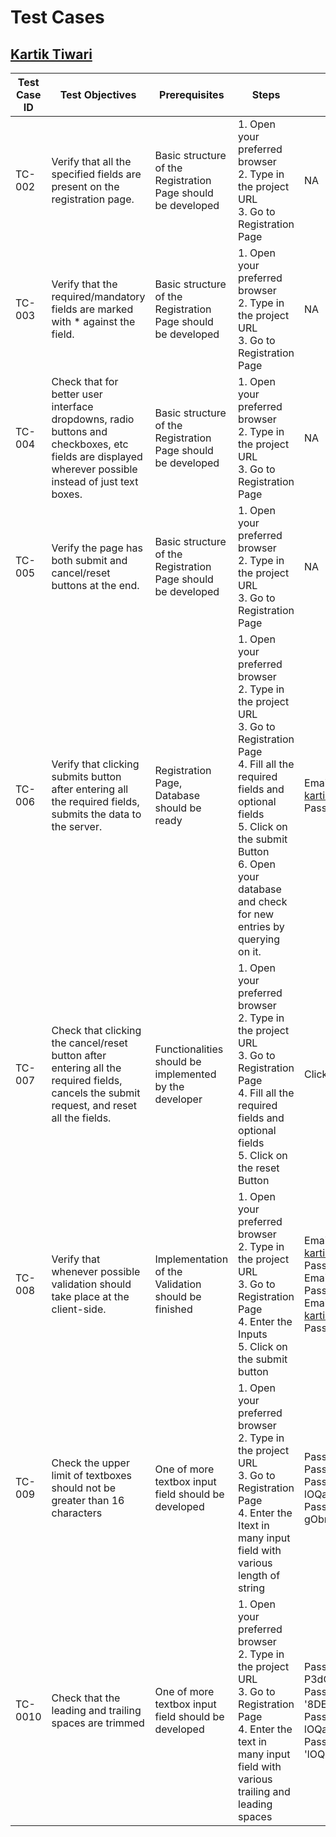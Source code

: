 # Test Cases

## [Kartik Tiwari](https://github.com/tiwarikartik)

| Test Case ID | Test Objectives                                                                                                                                      | Prerequisites                                                | Steps                                                                                                                                                                                                                                                          | Test Input                                                                                                                                                        | Expected Result                                                                                                                                                                                                                                                             | Actual Result | Status | Comments |
| ------------ | ---------------------------------------------------------------------------------------------------------------------------------------------------- | ------------------------------------------------------------ | -------------------------------------------------------------------------------------------------------------------------------------------------------------------------------------------------------------------------------------------------------------- | ----------------------------------------------------------------------------------------------------------------------------------------------------------------- | --------------------------------------------------------------------------------------------------------------------------------------------------------------------------------------------------------------------------------------------------------------------------- | ------------- | ------ | -------- |
| TC-002       | Verify that all the specified fields are present on the registration page.                                                                           | Basic structure of the Registration Page should be developed | 1\. Open your preferred browser<br>2\. Type in the project URL<br>3\. Go to Registration Page                                                                                                                                                                  | NA                                                                                                                                                                | All the Specified fields in the SRS should be present                                                                                                                                                                                                                       |               |        |          |
| TC-003       | Verify that the required/mandatory fields are marked with \* against the field.                                                                      | Basic structure of the Registration Page should be developed | 1\. Open your preferred browser<br>2\. Type in the project URL<br>3\. Go to Registration Page                                                                                                                                                                  | NA                                                                                                                                                                | All the mandatory field shave asterick sign next to them                                                                                                                                                                                                                    |               |        |          |
| TC-004       | Check that for better user interface dropdowns, radio buttons and checkboxes, etc fields are displayed wherever possible instead of just text boxes. | Basic structure of the Registration Page should be developed | 1\. Open your preferred browser<br>2\. Type in the project URL<br>3\. Go to Registration Page                                                                                                                                                                  | NA                                                                                                                                                                | All the better user interface have nice and advanced inputs other than textboxes, like Combo box, Radiobuttons and checkboxes                                                                                                                                               |               |        |          |
| TC-005       | Verify the page has both submit and cancel/reset buttons at the end.                                                                                 | Basic structure of the Registration Page should be developed | 1\. Open your preferred browser<br>2\. Type in the project URL<br>3\. Go to Registration Page                                                                                                                                                                  | NA                                                                                                                                                                | Submit and Rest buttons are present                                                                                                                                                                                                                                         |               |        |          |
| TC-006       | Verify that clicking submits button after entering all the required fields, submits the data to the server.                                          | Registration Page, Database should be ready                  | 1\. Open your preferred browser<br>2\. Type in the project URL<br>3\. Go to Registration Page<br>4\. Fill all the required fields and optional fields<br>5\. Click on the submit Button<br>6\. Open your database and check for new entries by querying on it. | Email ID: kartiktiwari@gmail.com, Password: 123kartik123                                                                                                          | 1\. Leads to Home Page<br>2\. Data is entered into the Database                                                                                                                                                                                                             |               |        |          |
| TC-007       | Check that clicking the cancel/reset button after entering all the required fields, cancels the submit request, and reset all the fields.            | Functionalities should be implemented by the developer       | 1\. Open your preferred browser<br>2\. Type in the project URL<br>3\. Go to Registration Page<br>4\. Fill all the required fields and optional fields<br>5\. Click on the reset Button                                                                         | Clicking on Reset Button                                                                                                                                          | Clears all the input fields on the Page                                                                                                                                                                                                                                     |               |        |          |
| TC-008       | Verify that whenever possible validation should take place at the client-side.                                                                       | Implementation of the Validation should be finished          | 1\. Open your preferred browser<br>2\. Type in the project URL<br>3\. Go to Registration Page<br>4\. Enter the Inputs<br>5\. Click on the submit button                                                                                                        | Email ID: kartiktiwari@gmail.com, Password: 123kartik123<br>Email ID: kartiktiwari.com, Password: 123kartik123<br>Email ID: kartiktiwari@gmail.com, Password: skj | It should submit and lead to Home Page<br>It should throw a error that the email ID is wrong<br>It should throw a error that the password is incorrect                                                                                                                      |               |        |          |
| TC-009       | Check the upper limit of textboxes should not be greater than 16 characters                                                                          | One of more textbox input field should be developed          | 1\. Open your preferred browser<br>2\. Type in the project URL<br>3\. Go to Registration Page<br>4\. Enter the Itext in many input field with various length of string                                                                                         | Password: P3dQk<br>Password: 8DE6fiYIWg<br>Password: lOQapIhq5e5VeQm4<br>Password: gObn1t3GJMYt4LSnpbKB                                                           | No Error<br>No Error<br>No Error<br>A Error message should be thrown that string length is greater than 16                                                                                                                                                                  |               |        |          |
| TC-0010      | Check that the leading and trailing spaces are trimmed                                                                                               | One of more textbox input field should be developed          | 1\. Open your preferred browser<br>2\. Type in the project URL<br>3\. Go to Registration Page<br>4\. Enter the text in many input field with various trailing and leading spaces                                                                               | Password: '           P3dQk       '<br>Password: '8DE6fiYIWg        '<br>Password: '                     lOQapIhq5e5VeQm4'<br>Password: 'lOQapIhq5e5VeQm4'        | The Password field when out of focus should display P3dQk<br>The Password field when out of focus should display 8DE6fiYIWg<br>The Password field when out of focus should display lOQapIhq5e5VeQm4<br>The Password field when out of focus should display lOQapIhq5e5VeQm4 |               |        |          |

